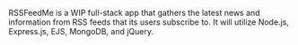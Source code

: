 RSSFeedMe is a WIP full-stack app that gathers the latest news and information from RSS feeds that its users subscribe to. It will utilize Node.js, Express.js, EJS, MongoDB, and jQuery.
